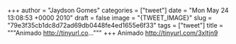 
+++
author = "Jaydson Gomes"
categories = ["tweet"]
date = "Mon May 24 13:08:53 +0000 2010"
draft = false
image = "{TWEET_IMAGE}"
slug = "79e3f35cb1dc8d72ad69db0448fe4ed1655e6f33"
tags = ["tweet"]
title = """Animado http://tinyurl.co..."""
+++
Animado http://tinyurl.com/3xltjn9

